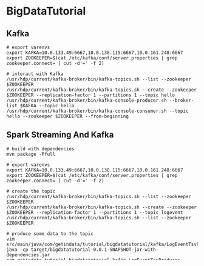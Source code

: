 BigDataTutorial
=======
	
Kafka
-----

	# export varenvs
	export KAFKA=10.0.133.49:6667,10.0.138.115:6667,10.0.161.248:6667
	export ZOOKEEPER=$(cat /etc/kafka/conf/server.properties | grep zookeeper.connect= | cut -d'=' -f 2)

	# interact with Kafka
	/usr/hdp/current/kafka-broker/bin/kafka-topics.sh --list --zookeeper $ZOOKEEPER
	/usr/hdp/current/kafka-broker/bin/kafka-topics.sh --create --zookeeper $ZOOKEEPER --replication-factor 1 --partitions 1 --topic hello
	/usr/hdp/current/kafka-broker/bin/kafka-console-producer.sh --broker-list $KAFKA --topic hello
	/usr/hdp/current/kafka-broker/bin/kafka-console-consumer.sh --topic hello --zookeeper $ZOOKEEPER --from-beginning


Spark Streaming And Kafka
-------------------------

	# build with dependencies
	mvn package -Pfull

	# export varenvs
	export KAFKA=10.0.133.49:6667,10.0.138.115:6667,10.0.161.248:6667
	export ZOOKEEPER=$(cat /etc/kafka/conf/server.properties | grep zookeeper.connect= | cut -d'=' -f 2)

	# create the topic
	/usr/hdp/current/kafka-broker/bin/kafka-topics.sh --list --zookeeper $ZOOKEEPER
	/usr/hdp/current/kafka-broker/bin/kafka-topics.sh --create --zookeeper $ZOOKEEPER --replication-factor 1 --partitions 1 --topic logevent
	/usr/hdp/current/kafka-broker/bin/kafka-topics.sh --list --zookeeper $ZOOKEEPER

	# produce some data to the topic
	vim src/main/java/com/getindata/tutorial/bigdatatutorial/kafka/LogEventTsvProducer.java
	java -cp target/bigdatatutorial-0.0.1-SNAPSHOT-jar-with-dependencies.jar com.getindata.tutorial.bigdatatutorial.kafka.LogEventTsvProducer $KAFKA $ZOOKEEPER logevent

	# ---------------------
	# open the new terminal
	# ---------------------

	# consume data using Kafka console consumer
        export ZOOKEEPER=$(cat /etc/kafka/conf/server.properties | grep zookeeper.connect= | cut -d'=' -f 2)
	/usr/hdp/current/kafka-broker/bin/kafka-console-consumer.sh --topic logevent --zookeeper $ZOOKEEPER --from-beginning

	# start Spark Streaming app
	cd src/main/scala/streaming
	vim src/main/scala/TopSongs.scala
	sbt assembly
	./bin/start.sh TopSongs $ZOOKEEPER logevent
